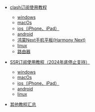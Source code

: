 - [clash订阅使用教程](/clash/)
    - [windows](/clash/windows.md)
    - [macOs](/clash/macOs.md)
    - [ios（iPhone、iPad）](/clash/ios.md)
    - [android](/clash/android.md)
    - [鸿蒙Next手机平板(Harmony Next)](/clash/harmony.md)
    - [linux](/clash/linux.md)
    - [路由器](/clash/router.md)

- [SSR订阅使用教程（2024年底停止支持）](/ssr/)
    - [windows](/ssr/windows.md)
    - [macOs](/ssr/macOs.md)
    - [ios（iPhone、iPad）](/ssr/ios.md)
    - [android](/ssr/android.md)
    - [linux](/ssr/linux.md)

<!-- - [v2ray订阅使用教程](/v2ray/)
    - [windows](/v2ray/windows.md)
    - [macOs](/v2ray/macOs.md)
    - [ios](/v2ray/ios.md)
    - [android](/v2ray/android.md)
    - [linux](/v2ray/linux.md) -->

<!-- - [trojan订阅使用教程](/trojan/)
    - [windows](/trojan/windows.md)
    - [macOs](/trojan/macOs.md)
    - [ios](/trojan/ios.md)
    - [android](/trojan/android.md)
    - [linux](/trojan/linux.md) -->

- [其他教程汇总](/others/)